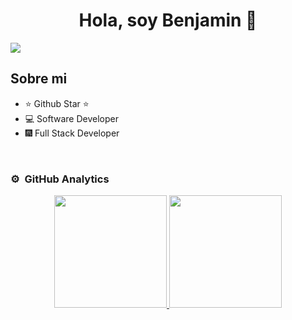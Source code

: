 <div align="center">
<h1 align="center">Hola, soy Benjamin 👋</h1>
</div>
<img src="https://i.redd.it/bk9mt0spt9631.gif">

## Sobre mi

- ⭐ Github Star ⭐ 
- 💻 Software Developer
- 🎆 Full Stack Developer
<br>

### ⚙️ &nbsp;GitHub Analytics

<p align="center">
<a href="https://github.com/SaveThisAngel">
  <img height="180em" src="https://github-readme-stats-eight-theta.vercel.app/api?username=SaveThisAngel&show_icons=true&theme=algolia&include_all_commits=true&count_private=true"/>
  <img height="180em" src="https://github-readme-stats-eight-theta.vercel.app/api/top-langs/?username=SaveThisAngel&layout=compact&langs_count=8&theme=algolia"/>
</a>
</p>
